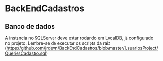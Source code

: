# BackEndCadastros


## Banco de dados

A instancia no SQLServer deve estar rodando em LocalDB, já configurado no projeto.
Lembre-se de executar os scripts da raiz (https://github.com/jrdevn/BackEndCadastros/blob/master/UsuariosProject/QueriesCadastro.sql)


